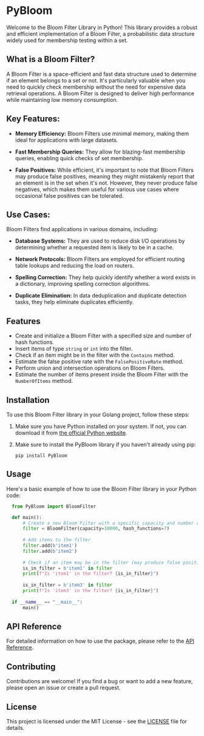 # PyBloom

Welcome to the Bloom Filter Library in Python! This library provides a robust and efficient implementation of a Bloom Filter, a probabilistic data structure widely used for membership testing within a set. 

## What is a Bloom Filter?

A Bloom Filter is a space-efficient and fast data structure used to determine if an element belongs to a set or not. It's particularly valuable when you need to quickly check membership without the need for expensive data retrieval operations. A Bloom Filter is designed to deliver high performance while maintaining low memory consumption.

## Key Features:

- **Memory Efficiency:** Bloom Filters use minimal memory, making them ideal for applications with large datasets.
  
- **Fast Membership Queries:** They allow for blazing-fast membership queries, enabling quick checks of set membership.

- **False Positives:** While efficient, it's important to note that Bloom Filters may produce false positives, meaning they might mistakenly report that an element is in the set when it's not. However, they never produce false negatives, which makes them useful for various use cases where occasional false positives can be tolerated.

## Use Cases:

Bloom Filters find applications in various domains, including:

- **Database Systems:** They are used to reduce disk I/O operations by determining whether a requested item is likely to be in a cache.

- **Network Protocols:** Bloom Filters are employed for efficient routing table lookups and reducing the load on routers.

- **Spelling Correction:** They help quickly identify whether a word exists in a dictionary, improving spelling correction algorithms.

- **Duplicate Elimination:** In data deduplication and duplicate detection tasks, they help eliminate duplicates efficiently.

## Features
- Create and initialize a Bloom Filter with a specified size and number of hash functions.
- Insert items of type `string` or `int` into the filter.
- Check if an item might be in the filter with the `Contains` method.
- Estimate the false positive rate with the `FalsePositiveRate` method.
- Perform union and intersection operations on Bloom Filters.
- Estimate the number of items present inside the Bloom Filter with the `NumberOfItems` method.

## Installation

To use this Bloom Filter library in your Golang project, follow these steps:

1. Make sure you have Python installed on your system. If not, you can download it from [the official Python website](https://www.python.org/downloads/).

2. Make sure to install the PyBloom library if you haven't already using pip:

   ```shell
   pip install PyBloom
   ```

## Usage

Here's a basic example of how to use the Bloom Filter library in your Python code:

  ```python
    from PyBloom import BloomFilter

    def main():
        # Create a new Bloom Filter with a specific capacity and number of hash functions
        filter = BloomFilter(capacity=10000, hash_functions=7)
    
        # Add items to the filter
        filter.add(b'item1')
        filter.add(b'item2')
    
        # Check if an item may be in the filter (may produce false positives)
        is_in_filter = b'item1' in filter
        print(f"Is 'item1' in the filter? {is_in_filter}")
    
        is_in_filter = b'item3' in filter
        print(f"Is 'item3' in the filter? {is_in_filter}")
    
    if __name__ == "__main__":
        main()

  ```

## API Reference

For detailed information on how to use the package, please refer to the [API Reference](./APIReference.md).

## Contributing

Contributions are welcome! If you find a bug or want to add a new feature, please open an issue or create a pull request.

## License

This project is licensed under the MIT License - see the [LICENSE](./LICENSE) file for details.


